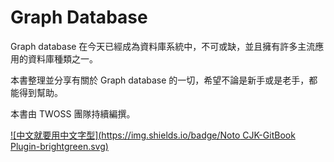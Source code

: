 # Graph Database

Graph database 在今天已經成為資料庫系統中，不可或缺，並且擁有許多主流應用的資料庫種類之一。

本書整理並分享有關於 Graph database 的一切，希望不論是新手或是老手，都能得到幫助。

本書由 TWOSS 團隊持續編撰。

[![中文就要用中文字型](https://img.shields.io/badge/Noto CJK-GitBook Plugin-brightgreen.svg)](https://plugins.gitbook.com/plugin/notocjk)

